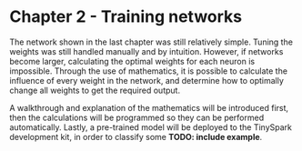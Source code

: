 # Chapter 2 - Training networks

The network shown in the last chapter was still relatively simple. Tuning the weights was still handled manually and by intuition. However, if networks become larger, calculating the optimal weights for each neuron is impossible. Through the use of mathematics, it is possible to calculate the influence of every weight in the network, and determine how to optimally change all weights to get the required output.

A walkthrough and explanation of the mathematics will be introduced first, then the calculations will be programmed so they can be performed automatically. Lastly, a pre-trained model will be deployed to the TinySpark development kit, in order to classify some **TODO: include example**.